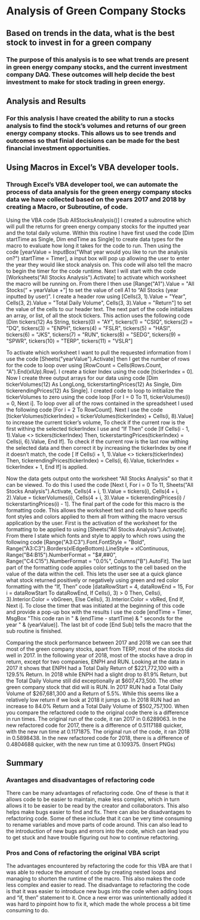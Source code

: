 # Analysis of Green Company Stocks

## Based on trends in the data, what is the best stock to invest in for a green company

### The purpose of this analysis is to see what trends are present in green energy company stocks, and the current investment company DAQ. These outcomes will help decide the best investment to make for stock trading in green energy.

## Analysis and Results

### For this analysis I have created the ability to run a stocks analysis to find the stock’s volumes and returns of our green energy company stocks. This allows us to see trends and outcomes so that finial decisions can be made for the best financial investment opportunities. 

## Using Macros in Excel’s VBA developer tools.

### Through Excel’s VBA developer tool, we can automate the process of data analysis for the green energy company stocks data we have collected based on the years 2017 and 2018 by creating a Macro, or Subroutine, of code. 
  Using the VBA code [Sub AllStocksAnalysis()] I created a subroutine which will pull the returns for green energy company stocks for the inputted year and the total daily volume. Within this routine I have first used the code [Dim startTime as Single, Dim endTime as Single] to create data types for the macro to evaluate how long it takes for the code to run. Then using the code [yearValue = InputBox("What year would you like to run the analysis on?") startTime = Timer], a input box will pop up allowing the user to enter the year they would like stock analysis on. This code will also tell the macro to begin the timer for the code runtime. Next I will start with the code [Worksheets("All Stocks Analysis").Activate] to activate which worksheet the macro will be running on. From there I then use [Range("A1").Value = "All Stocks(“ + yearValue +”] to set the value of cell A1 to “All Stocks (year inputted by user)”. I create a header row using [Cells(3, 1).Value = "Year", Cells(3, 2).Value = "Total Daily Volume", Cells(3, 3).Value = "Return"] to set the value of the cells to our header text. The next part of the code initializes an array, or list, of all the stock tickers. This action uses the following code [Dim tickers(12) As String, tickers(0) = "AY", tickers(1) = "CSIQ", tickers(2) = "DQ", tickers(3) = "ENPH", tickers(4) = "FSLR", tickers(5) = "HASI", tickers(6) = "JKS",  tickers(7) = "RUN",  tickers(8) = "SEDG", tickers(9) = "SPWR", tickers(10) = "TERP", tickers(11) = "VSLR"]

  To activate which worksheet I want to pull the requested information from I use the code [Sheets("yearValue").Activate] then I get the number of rows for the code to loop over using [RowCount = Cells(Rows.Count, "A").End(xlUp).Row]. I create a ticker Index using the code [tickerIndex = 0]. Now I create three output arrays for our data using code [Dim tickerVolumes(12) As LongLong, tickerstartingPrices(12) As Single, Dim tickerendingPrices(12) As Single].  I created code to loop to intitialize the tickerVolumes to zero using the code loop [For I = 0 To 11, tickerVolumes(i) = 0, Next i]. To loop over all of the rows contained in the spreadsheet I used the following code [For i = 2 To RowCount]. Next I use the code [tickerVolumes(tickerIndex) = tickerVolumes(tickerIndex) + Cells(i, 8).Value]  to increase the current ticker’s volume, To check if the current row is the first withing the selected tickerIndex I use and “If Then” code [If Cells(i - 1, 1).Value <> tickers(tickerIndex) Then, tickerstartingPrices(tickerIndex) = Cells(i, 6).Value,  End If].  To check if the current row is the last row withing the selected data and then correct it by increasing the tickerIndex by one if it doesn’t match, the code [ If Cells(i + 1, 1).Value <> tickers(tickerIndex) Then, tickerendingPrices(tickerIndex) = Cells(i, 6).Value, tickerIndex = tickerIndex + 1, End If] is applied.
  
  Now the data gets output onto the worksheet “All Stocks Analysis” so that it can be viewed. To do this I used the code [Next I, For i = 0 To 11, Sheets("All Stocks Analysis").Activate, Cells(4 + i, 1).Value = tickers(i), Cells(4 + i, 2).Value = tickerVolumes(i),  Cells(4 + i, 3).Value = tickerendingPrices(i) / tickerstartingPrices(i) - 1]. The final part of the code for this macro is the formatting code. This allows the worksheet text and cells to have specific font styles and colors applied to them all from withing the macro versus application by the user. First is the activation of the worksheet for the formatting to be applied to using [Sheets(“All Stocks Analysis”).Activate]. From there I state which fonts and style to apply to which rows using the following code [Range("A3:C3").Font.FontStyle = "Bold", Range("A3:C3").Borders(xlEdgeBottom).LineStyle = xlContinuous, Range("B4:B15").NumberFormat = "$#,##0", Range("C4:C15").NumberFormat = "0.0%", Columns("B").AutoFit]. The last part of the formatting code applies color settings to the cell based on the value of the data within the cell. This lets the user see at a quick glance what stock returned positively or negatively using green and red color formatting with the “If, Then” code [dataRowStart = 4, dataRowEnd = 15, For i = dataRowStart To dataRowEnd, If Cells(i, 3) > 0 Then,  Cells(i, 3).Interior.Color = vbGreen, Else Cells(i, 3).Interior.Color = vbRed, End If,  Next i]. To close the timer that was initiated at the beginning of this code and provide a pop-up box with the results I use the code [endTime = Timer, MsgBox "This code ran in " & (endTime - startTime) & " seconds for the year " & (yearValue)]. The last bit of code [End Sub] tells the macro that the sub routine is finished.

  Comparing the stock performance between 2017 and 2018 we can see that most of the green company stocks, apart from TERP, most of the stocks did well in 2017. In the following year of 2018, most of the stocks have a drop in return, except for two companies, ENPH and RUN. Looking at the data in 2017 it shows that ENPH had a Total Daily Return of $221,772,100 with a 129.5% Return. In 2018 while ENPH had a slight drop to 81.9% Return, but the Total Daily Volume still did exceptionally at $607,473,500.  The other green company stock that did will is RUN. In 2017 RUN had a Total Daily Volume of $267,681,300 and a Return of 5.5%. While this seems like a relatively low return if we look at 2018 it jumps up.  In 2018 RUN had an increase to 84.0% Return and a Total Daily Volume of $502,757,100.
When you compare the refactored code to the original code there is a difference in run times. The original run of the code, it ran 2017 in 0.6289063. In the new refactored code for 2017, there is a difference of 0.5117188 quicker, with the new run time at 0.1171875. The original run of the code, it ran 2018 in 0.5898438. In the new refactored code for 2018, there is a difference of 0.4804688 quicker, with the new run time at 0.109375. (Insert PNGs)

## Summary

### Avantages and disadvantages of refactoring code
  There can be many advantages of refactoring code. One of these is that it allows code to be easier to maintain, make less complex, which in turn allows it to be easier to be read by the creator and collaborators. This also helps make bugs easier to find and fix. 
There can also be disadvantages to refactoring code. Some of these include that it can be very time consuming to rename variables and move parts of code around. This can also lead to the introduction of new bugs and errors into the code, which can lead you to get stuck and have trouble figuring out how to continue refactoring.

### Pros and Cons of refactoring the original VBA script
  The advantages encountered by refactoring the code for this VBA are that I was able to reduce the amount of code by creating nested loops and managing to shorten the runtime of the macro. This also makes the code less complex and easier to read. The disadvantage to refactoring the code is that it was easier to introduce new bugs into the code when adding loops and “if, then” statement to it. Once a new error was unintentionally added it was hard to pinpoint how to fix it, which made the whole process a bit time consuming to do. 

